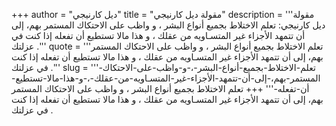 +++
author = "ديل كارنيجي"
title = "مقولة ديل كارنيجي"
description = '''مقولة ديل كارنيجي: تعلم الاختلاط بجميع أنواع البشر ، و واظب على الاحتكاك المستمر بهم، إلى أن تتمهد الأجزاء غير المتسـاويه من عقلك ، و هذا مالا تستطيع أن تفعله إذا كنت في عزلتك .'''
quote = '''تعلم الاختلاط بجميع أنواع البشر ، و واظب على الاحتكاك المستمر بهم، إلى أن تتمهد الأجزاء غير المتسـاويه من عقلك ، و هذا مالا تستطيع أن تفعله إذا كنت في عزلتك .'''
slug = '''تعلم-الاختلاط-بجميع-أنواع-البشر-،-و-واظب-على-الاحتكاك-المستمر-بهم،-إلى-أن-تتمهد-الأجزاء-غير-المتسـاويه-من-عقلك-،-و-هذا-مالا-تستطيع-أن-تفعله-'''
+++
تعلم الاختلاط بجميع أنواع البشر ، و واظب على الاحتكاك المستمر بهم، إلى أن تتمهد الأجزاء غير المتسـاويه من عقلك ، و هذا مالا تستطيع أن تفعله إذا كنت في عزلتك .
